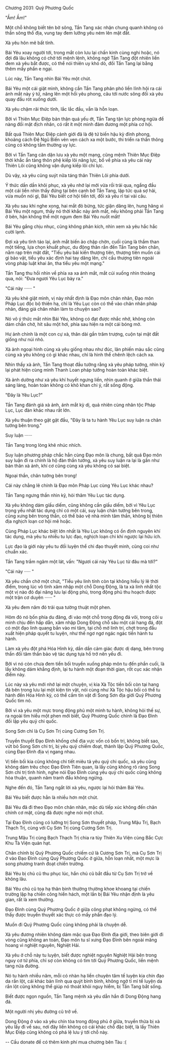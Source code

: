 




Chương 2031: Quỷ Phương Quốc


"Ầm! Ầm!"

Một chỗ không biết tên bờ sông, Tần Tang xác nhận chung quanh không có thần sông thổ địa, vung tay đem lưỡng yêu ném lên mặt đất.

Xà yêu hôn mê bất tỉnh.

Bái Yêu xoay người tới, trong mắt còn lưu lại chấn kinh cùng nghi hoặc, nó đợi đã lâu không có chờ tới mệnh lệnh, không ngờ Tần Tang đột nhiên liền đem xà yêu bắt được, có thể nói thiên uy khó dò, đối Tần Tang lại bằng thêm mấy phần e ngại.

Lúc này, Tần Tang nhìn Bái Yêu một chút.

Bái Yêu một cái giật mình, không cần Tần Tang phân phó liền lĩnh hội ra cái ánh mắt này ý tứ, nâng lên một hồi yêu phong, câu tới nước sông đối xà yêu quay đầu rót xuống dưới.

Xà yêu chậm rãi thức tỉnh, lắc lắc đầu, vẫn là hỗn loạn.

Bởi vì Thiên Mục Điệp bản thân quá yếu ớt, Tần Tang tận lực phòng ngừa để nàng đối mặt địch nhân, có rất ít một mình đảm đương một phía cơ hội.

Bất quá Thiên Mục Điệp cảnh giới đã là đệ tứ biến hậu kỳ đỉnh phong, khoảng cách Đệ Ngũ Biến vẻn vẹn cách xa một bước, thi triển ra thần thông cũng có không tầm thường uy lực.

Bởi vì Tần Tang căn dặn lưu xà yêu một mạng, cũng mệnh Thiên Mục Điệp thời khắc ẩn tàng thôn phệ kiếp lôi năng lực, bổ về phía xà yêu cái này Thiên Lôi cũng không vận dụng kiếp lôi chi lực.

Dù vậy, xà yêu cũng suýt nữa táng thân Thiên Lôi phía dưới.

Ý thức dần dần khôi phục, xà yêu nhớ lại mới vừa rồi trải qua, ngẩng đầu một cái liền nhìn thấy đứng tại bên cạnh bờ Tần Tang, lập tức quá sợ hãi, vừa muốn nói gì, Bái Yêu biết cơ hội tiến tới, đối xà yêu rỉ tai vài câu.

Xà yêu sau khi nghe xong, hai mắt đỏ bừng, tức giận dâng lên, hung hăng xì Bái Yêu một ngụm, thấy nó thời khắc này ánh mắt, nếu không phải Tần Tang ở bên, hận không thể một ngụm đem Bái Yêu nuốt mất!

Bái Yêu gắng chịu nhục, cũng không phản kích, nhìn xem xà yêu hắc hắc cười lạnh.

Đợi xà yêu tỉnh táo lại, ánh mắt biến ảo chập chờn, cuối cùng là thầm than một tiếng, lựa chọn khuất phục, du động thân rắn đến Tần Tang bên chân, nằm rạp trên mặt đất, "Tiểu yêu bái kiến thượng tiên, thượng tiên muốn cái gì bảo vật, tiểu yêu xác định hai tay dâng lên, chỉ cầu thượng tiên ngoài vòng pháp luật khai ân, tha tiểu yêu một mạng."

Tần Tang thu hồi nhìn về phía xa xa ánh mắt, mắt cúi xuống nhìn thoáng qua, nói: "Đưa ngươi Yêu Lục bày ra."

"Cái này ······ "

Xà yêu khẽ giật mình, vị này nhất định là Đạo môn chân nhân, Đạo môn Pháp Lục độc bộ thiên hạ, chỉ là Yêu Lục còn có thể vào chân nhân pháp nhãn, đáng giá chân nhân làm to chuyện sao?

Nó vô ý thức mắt nhìn Bái Yêu, không có đạt được nhắc nhở, không còn dám chần chờ, hít sâu một hơi, phía sau hiện ra một cái bóng mờ.

Hư ảnh chính là một con cự xà, thân dài gần trăm trượng, cuộn tại mặt đất giống như núi nhỏ.

Xà ảnh ngoại hình cùng xà yêu giống nhau như đúc, lân phiến màu sắc cũng cùng xà yêu không có gì khác nhau, chỉ là hình thể chênh lệch cách xa.

Nhìn thấy xà ảnh, Tần Tang thoạt đầu tưởng rằng xà yêu pháp tướng, nhìn kỹ lại phát hiện cùng mình Thanh Loan pháp tướng hoàn toàn khác biệt.

Xà ảnh dường như xà yêu khí huyết ngưng liền, nhìn quanh ở giữa thần thái sáng láng, hoàn toàn không có khô khan chi ý, rất sống động.

"Đây là Yêu Lục?"

Tần Tang đánh giá xà ảnh, ánh mắt kỳ dị, quả nhiên cùng nhân tộc Pháp Lục, Lục đàn khác nhau rất lớn.

Xà yêu thuận theo gật gật đầu, "Đây là ta tu hành Yêu Lục suy luận ra chân tướng bên trong."

Suy luận ······

Tần Tang trong lòng khẽ nhúc nhích.

Suy luận phương pháp chắc hẳn cùng Đạo môn là chung, bất quá Đạo môn suy luận đi ra chính là hộ đàn thần tướng, xà yêu suy luận ra lại là gần như bản thân xà ảnh, khí cơ cũng cùng xà yêu không có sai biệt.

Ngoại thần, chân tướng bên trong!

Cái này chẳng lẽ chính là Đạo môn Pháp Lục cùng Yêu Lục khác nhau?

Tần Tang ngưng thần nhìn kỹ, hỏi thăm Yêu Lục tác dụng.

Xà yêu không dám giấu diếm, cũng không cần giấu diếm, bởi vì Yêu Lục trọng yếu nhất tác dụng chỉ có một cái, suy luận chân tướng bên trong, cũng xưng bên trong thần, có thể bảo vệ nhà mình tâm thần, không bị thiên địa nghịch loạn cơ hội mê hoặc.

Cùng Pháp Lục khác biệt lớn nhất là Yêu Lục không có ổn định nguyên khí tác dụng, mà yêu tu nhiều tu lực đạo, nghịch loạn chi khí ngược lại hữu ích.

Lực đạo là giới này yêu tu đối luyện thể chi đạo thuyết minh, cũng coi như chuẩn xác.

Tần Tang trầm ngâm một lát, vấn: "Ngươi cái này Yêu Lục từ đâu mà tới?"

"Cái này ····· "

Xà yêu chần chờ một chút, "Tiểu yêu linh tính còn tại không hiểu lý lẽ thời điểm, trong lúc vô tình xâm nhập một chỗ Dong Động, là ta xà linh nhất tộc một vị nào đó đại năng lưu lại động phủ, trong động phủ thu hoạch được một trận cơ duyên ······ "

Xà yêu đem năm đó trải qua tường thuật một phen.

Hôm đó nó bốn phía du đãng, đi vào một chỗ trong động đá vôi, trong cõi u minh chịu đến hấp dẫn, xâm nhập Dong Động chỗ sâu một cái hang đá, đột có một đạo linh quang bắn vào mi tâm, tại chỗ mở linh trí, chợt trong đầu xuất hiện pháp quyết tu luyện, như thế ngơ ngơ ngác ngác tiến hành tu hành.

Làm xà yêu đột phá Hóa Hình kỳ, dần dần cảm giác được dị dạng, bên trong thần đối tâm thần bảo vệ tác dụng tựa hồ trở nên yếu đi.

Bởi vì nó còn chưa đem tiền bối truyền xuống pháp môn tu đến phần cuối, là lấy không dám khẳng định, lại tu hành một đoạn thời gian, rốt cục xác nhận điểm này.

Lúc này xà yêu mới nhớ lại một chuyện, vị kia Xà Tộc tiền bối còn tại hang đá bên trong lưu lại một kiện tín vật, nói cùng như Xà Tộc hậu bối có thể tu hành đến Hóa Hình kỳ, có thể cầm tín vật đi Song Sơn địa giới Quỷ Phương Quốc tìm nó.

Bởi vì xà yêu một mực trong động phủ một mình tu hành, không hỏi thế sự, ra ngoài tìm hiểu một phen mới biết, Quỷ Phương Quốc chính là Đạo Đình đối lập yêu quỷ chi quốc.

Song Sơn chỉ là Cụ Sơn Trị cùng Cương Sơn Trị.

Truyền thuyết Đạo Đình khống chế địa vực vốn có bốn trị, không biết sao, vứt bỏ Song Sơn chi trị, bị yêu quỷ chiếm đoạt, thành lập Quỷ Phương Quốc, cùng Đạo Đình địa vị ngang nhau.

Vị tiền bối kia cũng không chi tiết miêu tả yêu quỷ chi quốc, xà yêu cũng không dám trêu chọc Đạo Đình Tiên quan, là lấy cũng không rõ ràng Song Sơn chi trị tình hình, nghe nói Đạo Đình cùng yêu quỷ chi quốc cũng không hòa thuận, quanh năm tranh đấu không ngừng.

Nghe đến đó, Tần Tang ngắt lời xà yêu, ngược lại hỏi thăm Bái Yêu.

Bái Yêu biết được hẳn là nhiều hơn một chút.

Bái Yêu đã đi theo Đạo môn chân nhân, mặc dù tiếp xúc không đến chân chính cơ mật, cũng đã được nghe nói một chút.

Tại Đạo Đình cũng có lưỡng trị Song Sơn thuyết pháp, Trung Mậu Trị, Bạch Thạch Trị, cùng với Cụ Sơn Trị cùng Cương Sơn Trị.

Trung Mậu Trị cùng Bạch Thạch Trị chia ra tùy Thiên Xu Viện cùng Bắc Cực Khu Tà Viện quản hạt.

Chân chính bị Quỷ Phương Quốc chiếm cứ là Cương Sơn Trị, mà Cụ Sơn Trị ở vào Đạo Đình cùng Quỷ Phương Quốc ở giữa, hỗn loạn nhất, một mực là song phương tranh đoạt chiến trường.

Bái Yêu bị chủ cũ thu phục lúc, hắn chủ cũ bắt đầu từ Cụ Sơn Trị trở về không lâu.

Bái Yêu chủ cũ tọa hạ thân binh thường thường khoe khoang tại chiến trường lập hạ chiến công hiển hách, một lần bị Bái Yêu nhận định là yêu gian, rất là xem thường.

Đạo Đình cùng Quỷ Phương Quốc ở giữa công phạt không ngừng, có thể thấy được truyền thuyết xác thực có mấy phần đạo lý.

Muốn đi Quỷ Phương Quốc cũng không phải là chuyện dễ.

Xà yêu đương nhiên không dám mặc qua Đạo Đình địa giới, theo biên giới đi vòng cũng không an toàn, Đạo môn tu sĩ xưng Đạo Đình bên ngoài mãng hoang vì nghiệt nguyên, Nghiệt Hải.

Xà yêu ở chỗ này tu luyện, biết được nghiệt nguyên Nghiệt Hải bên trong nguy cơ tứ phía, chỉ sợ còn không có tìm tới Quỷ Phương Quốc, liền mệnh tang nửa đường.

Nó tu hành nhiều năm, mỗi có nhàn hạ liền chuyên tâm tế luyện kia chín đạo da rắn lột, cái khác bản lĩnh qua quýt bình bình, không ngờ tỉ mỉ tế luyện da rắn lột cũng không thể giúp nó thoát khỏi nguy hiểm, bị Tần Tang bắt sống.

Biết được ngọn nguồn, Tần Tang mệnh xà yêu dẫn hắn đi Dong Động hang đá.

Một người nhị yêu đường cũ trở về.

Dong Động ở vào xà yêu chín tòa trong động phủ ở giữa, truyền thừa bị xà yêu lấy đi về sau, nơi đây liền không có cái khác chỗ đặc biệt, là lấy Thiên Mục Điệp cũng không có phá lệ lưu ý tới chỗ này.

--
Cầu donate để có thêm kinh phí mua chương bên Tàu :(




